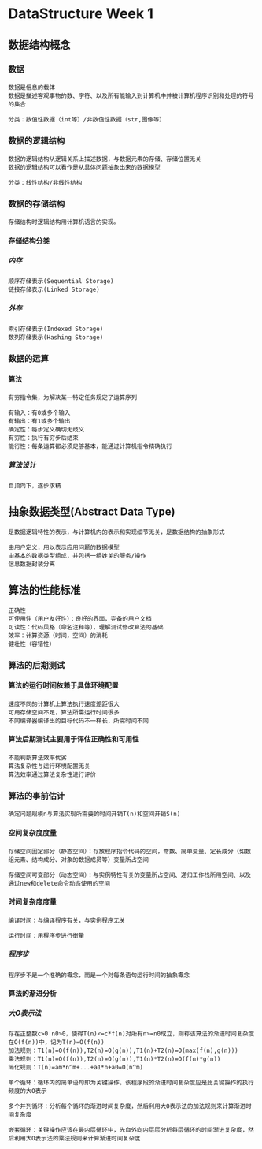 # DataStructure Week 1

## 数据结构概念

### 数据
    数据是信息的载体
    数据是描述客观事物的数、字符、以及所有能输入到计算机中并被计算机程序识别和处理的符号的集合

    分类：数值性数据（int等）/非数值性数据（str,图像等）

### 数据的逻辑结构
    数据的逻辑结构从逻辑关系上描述数据，与数据元素的存储、存储位置无关
    数据的逻辑结构可以看作是从具体问题抽象出来的数据模型
    
    分类：线性结构/非线性结构


### 数据的存储结构
    存储结构时逻辑结构用计算机语言的实现。

#### 存储结构分类

##### 内存
    顺序存储表示(Sequential Storage)
    链接存储表示(Linked Storage)

##### 外存
    索引存储表示(Indexed Storage)
    数列存储表示(Hashing Storage)

### 数据的运算

#### 算法
    有穷指令集，为解决某一特定任务规定了运算序列

    有输入：有0或多个输入
    有输出：有1或多个输出
    确定性：每步定义确切无歧义
    有穷性：执行有穷步后结束
    能行性：每条运算都必须足够基本，能通过计算机指令精确执行

##### 算法设计
    自顶向下，逐步求精

## 抽象数据类型(Abstract Data Type)
    是数据逻辑特性的表示，与计算机内的表示和实现细节无关，是数据结构的抽象形式

    由用户定义，用以表示应用问题的数据模型
    由基本的数据类型组成，并包括一组姓关的服务/操作
    信息数据封装分离

## 算法的性能标准
    正确性
    可使用性（用户友好性）：良好的界面，完备的用户文档
    可读性：代码风格（命名注释等），理解测试修改算法的基础
    效率：计算资源（时间，空间）的消耗
    健壮性（容错性）

### 算法的后期测试
    
#### 算法的运行时间依赖于具体环境配置
    速度不同的计算机上算法执行速度差距很大
    可用存储空间不足，算法所需运行时间很多
    不同编译器编译出的目标代码不一样长，所需时间不同

#### 算法后期测试主要用于评估正确性和可用性
    不能判断算法效率优劣
    算法复杂性与运行环境配置无关
    算法效率通过算法复杂性进行评价

### 算法的事前估计
    确定问题规模n与算法实现所需要的时间开销T(n)和空间开销S(n)

#### 空间复杂度度量
    存储空间固定部分（静态空间）：存放程序指令代码的空间，常数、简单变量、定长成分（如数组元素、结构成分、对象的数据成员等）变量所占空间

    存储空间可变部分（动态空间）：与实例特性有关的变量所占空间、递归工作栈所用空间、以及通过new和delete命令动态使用的空间

#### 时间复杂度度量
    编译时间：与编译程序有关，与实例程序无关

    运行时间：用程序步进行衡量

##### 程序步
    程序步不是一个准确的概念，而是一个对每条语句运行时间的抽象概念

#### 算法的渐进分析

##### 大O表示法
    存在正整数c>0 n0>0，使得T(n)<=c*f(n)对所有n>=n0成立，则称该算法的渐进时间复杂度在O(f(n))中，记为T(n)=O(f(n))
    加法规则：T1(n)=O(f(n)),T2(n)=O(g(n)),T1(n)+T2(n)=O(max(f(n),g(n)))
    乘法规则：T1(n)=O(f(n)),T2(n)=O(g(n)),T1(n)*T2(n)=O(f(n)*g(n))
    简化规则：T(n)=am*n^m+...+a1*n+a0=O(n^m)

    单个循环：循环内的简单语句即为关键操作，该程序段的渐进时间复杂度应是此关键操作的执行频度的大O表示

    多个并列循环：分析每个循环的渐进时间复杂度，然后利用大O表示法的加法规则来计算渐进时间复杂度

    嵌套循环：关键操作应该在最内层循环中，先自外向内层层分析每层循环的时间渐进复杂度，然后利用大O表示法的乘法规则来计算渐进时间复杂度

